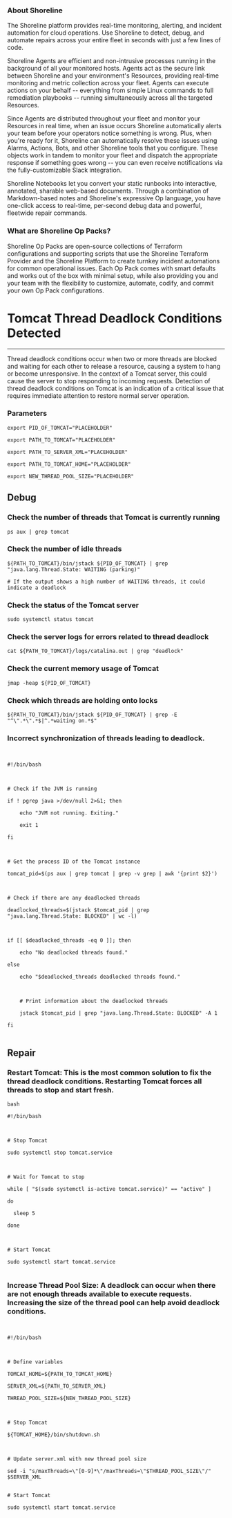 
### About Shoreline
The Shoreline platform provides real-time monitoring, alerting, and incident automation for cloud operations. Use Shoreline to detect, debug, and automate repairs across your entire fleet in seconds with just a few lines of code.

Shoreline Agents are efficient and non-intrusive processes running in the background of all your monitored hosts. Agents act as the secure link between Shoreline and your environment's Resources, providing real-time monitoring and metric collection across your fleet. Agents can execute actions on your behalf -- everything from simple Linux commands to full remediation playbooks -- running simultaneously across all the targeted Resources.

Since Agents are distributed throughout your fleet and monitor your Resources in real time, when an issue occurs Shoreline automatically alerts your team before your operators notice something is wrong. Plus, when you're ready for it, Shoreline can automatically resolve these issues using Alarms, Actions, Bots, and other Shoreline tools that you configure. These objects work in tandem to monitor your fleet and dispatch the appropriate response if something goes wrong -- you can even receive notifications via the fully-customizable Slack integration.

Shoreline Notebooks let you convert your static runbooks into interactive, annotated, sharable web-based documents. Through a combination of Markdown-based notes and Shoreline's expressive Op language, you have one-click access to real-time, per-second debug data and powerful, fleetwide repair commands.

### What are Shoreline Op Packs?
Shoreline Op Packs are open-source collections of Terraform configurations and supporting scripts that use the Shoreline Terraform Provider and the Shoreline Platform to create turnkey incident automations for common operational issues. Each Op Pack comes with smart defaults and works out of the box with minimal setup, while also providing you and your team with the flexibility to customize, automate, codify, and commit your own Op Pack configurations.

#  Tomcat Thread Deadlock Conditions Detected
---

Thread deadlock conditions occur when two or more threads are blocked and waiting for each other to release a resource, causing a system to hang or become unresponsive. In the context of a Tomcat server, this could cause the server to stop responding to incoming requests. Detection of thread deadlock conditions on Tomcat is an indication of a critical issue that requires immediate attention to restore normal server operation.

### Parameters
```shell
export PID_OF_TOMCAT="PLACEHOLDER"

export PATH_TO_TOMCAT="PLACEHOLDER"

export PATH_TO_SERVER_XML="PLACEHOLDER"

export PATH_TO_TOMCAT_HOME="PLACEHOLDER"

export NEW_THREAD_POOL_SIZE="PLACEHOLDER"
```

## Debug

### Check the number of threads that Tomcat is currently running
```shell
ps aux | grep tomcat
```

### Check the number of idle threads
```shell
${PATH_TO_TOMCAT}/bin/jstack ${PID_OF_TOMCAT} | grep "java.lang.Thread.State: WAITING (parking)"

# If the output shows a high number of WAITING threads, it could indicate a deadlock
```

### Check the status of the Tomcat server
```shell
sudo systemctl status tomcat
```

### Check the server logs for errors related to thread deadlock
```shell
cat ${PATH_TO_TOMCAT}/logs/catalina.out | grep "deadlock"
```

### Check the current memory usage of Tomcat
```shell
jmap -heap ${PID_OF_TOMCAT}
```

### Check which threads are holding onto locks
```shell
${PATH_TO_TOMCAT}/bin/jstack ${PID_OF_TOMCAT} | grep -E "^\".*\".*$|^.*waiting on.*$"
```

### Incorrect synchronization of threads leading to deadlock.
```shell


#!/bin/bash



# Check if the JVM is running

if ! pgrep java >/dev/null 2>&1; then

    echo "JVM not running. Exiting."

    exit 1

fi



# Get the process ID of the Tomcat instance

tomcat_pid=$(ps aux | grep tomcat | grep -v grep | awk '{print $2}')



# Check if there are any deadlocked threads

deadlocked_threads=$(jstack $tomcat_pid | grep "java.lang.Thread.State: BLOCKED" | wc -l)



if [[ $deadlocked_threads -eq 0 ]]; then

    echo "No deadlocked threads found."

else

    echo "$deadlocked_threads deadlocked threads found."

    

    # Print information about the deadlocked threads

    jstack $tomcat_pid | grep "java.lang.Thread.State: BLOCKED" -A 1

fi


```

## Repair

### Restart Tomcat: This is the most common solution to fix the thread deadlock conditions. Restarting Tomcat forces all threads to stop and start fresh.
```shell
bash

#!/bin/bash



# Stop Tomcat

sudo systemctl stop tomcat.service



# Wait for Tomcat to stop

while [ "$(sudo systemctl is-active tomcat.service)" == "active" ]

do

  sleep 5

done



# Start Tomcat

sudo systemctl start tomcat.service


```

### Increase Thread Pool Size: A deadlock can occur when there are not enough threads available to execute requests. Increasing the size of the thread pool can help avoid deadlock conditions.
```shell


#!/bin/bash



# Define variables

TOMCAT_HOME=${PATH_TO_TOMCAT_HOME}

SERVER_XML=${PATH_TO_SERVER_XML}

THREAD_POOL_SIZE=${NEW_THREAD_POOL_SIZE}



# Stop Tomcat

${TOMCAT_HOME}/bin/shutdown.sh



# Update server.xml with new thread pool size

sed -i "s/maxThreads=\"[0-9]*\"/maxThreads=\"$THREAD_POOL_SIZE\"/" $SERVER_XML


# Start Tomcat

sudo systemctl start tomcat.service

```